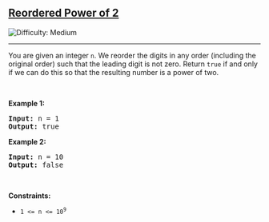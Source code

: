 <h2><a href="https://leetcode.com/problems/reordered-power-of-2/">Reordered Power of 2</a></h2>
<img src="https://img.shields.io/badge/Difficulty-Medium-orange" alt="Difficulty: Medium" />
<hr>

<p>You are given an integer <code>n</code>. We reorder the digits in any order (including the original order) such that the leading digit is not zero. Return <code>true</code> if and only if we can do this so that the resulting number is a power of two.</p>

<p>&nbsp;</p>

<p><strong class="example">Example 1:</strong></p>
<pre>
<strong>Input:</strong> n = 1
<strong>Output:</strong> true
</pre>

<p><strong class="example">Example 2:</strong></p>
<pre>
<strong>Input:</strong> n = 10
<strong>Output:</strong> false
</pre>

<p>&nbsp;</p>

<p><strong>Constraints:</strong></p>
<ul>
  <li><code>1 &lt;= n &lt;= 10<sup>9</sup></code></li>
</ul>
